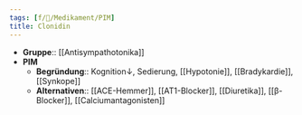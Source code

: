 ```yaml
---
tags: [f/💊/Medikament/PIM]
title: Clonidin
---
```

- **Gruppe**:: [[Antisympathotonika]]
- **PIM**
	- **Begründung**:: Kognition↓, Sedierung, [[Hypotonie]], [[Bradykardie]], [[Synkope]]
	- **Alternativen**:: [[ACE-Hemmer]], [[AT1-Blocker]], [[Diuretika]], [[β-Blocker]], [[Calciumantagonisten]]